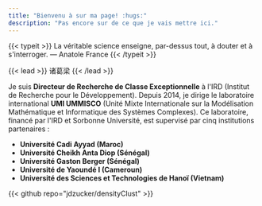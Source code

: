 ```yaml
---
title: "Bienvenu à sur ma page! :hugs:"
description: "Pas encore sur de ce que je vais mettre ici."
---
```

{{< typeit >}}
La véritable science enseigne, par-dessus tout, à douter et à s'interroger. — Anatole France
{{< /typeit >}}

{{< lead >}}
诸葛梁
{{< /lead >}}


Je suis **Directeur de Recherche de Classe Exceptionnelle** à l'IRD (Institut de Recherche pour le Développement). Depuis 2014, je dirige le laboratoire international **UMI UMMISCO** (Unité Mixte Internationale sur la Modélisation Mathématique et Informatique des Systèmes Complexes). Ce laboratoire, financé par l'IRD et Sorbonne Université, est supervisé par cinq institutions partenaires :

- **Université Cadi Ayyad (Maroc)**
- **Université Cheikh Anta Diop (Sénégal)**
- **Université Gaston Berger (Sénégal)**
- **Université de Yaoundé I (Cameroun)**
- **Université des Sciences et Technologies de Hanoï (Vietnam)**



<div>
    <canvas id="citationsChart" width="400" height="200"></canvas>
</div>

<script src="https://cdn.jsdelivr.net/npm/chart.js"></script>
<script>
    fetch('/citation_data.json')
        .then(response => response.json())
        .then(data => {
            // Convert the object into arrays for years and citations
            const years = Object.keys(data.cites_per_year);
            const citations = Object.values(data.cites_per_year);

            // Create a chart
            const ctx = document.getElementById('citationsChart').getContext('2d');
            new Chart(ctx, {
                type: 'line',
                data: {
                    labels: years,  // Using years as labels for x-axis
                    datasets: [{
                        label: 'Citations Per Year',
                        data: citations,  // Citation counts as data for y-axis
                        borderColor: 'rgba(75, 192, 192, 1)',
                        backgroundColor: 'rgba(75, 192, 192, 0.2)',
                        borderWidth: 2,
                        tension: 0.4
                    }]
                },
                options: {
                    responsive: true,
                    plugins: {
                        legend: {
                            position: 'top',
                        },
                    },
                    scales: {
                        x: {
                            title: {
                                display: true,
                                text: 'Year'
                            }
                        },
                        y: {
                            title: {
                                display: true,
                                text: 'Citations'
                            },
                            beginAtZero: true
                        }
                    }
                }
            });
        })
        .catch(error => console.error("Error loading data:", error));
</script>


{{< github repo="jdzucker/densityClust" >}}

